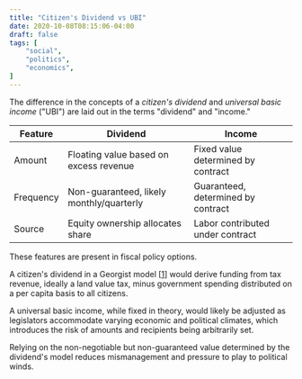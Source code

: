 ```yaml
---
title: "Citizen's Dividend vs UBI"
date: 2020-10-08T08:15:06-04:00
draft: false
tags: [
	"social",
	"politics",
	"economics",
]
---
```


The difference in the concepts of a _citizen's dividend_ and _universal basic income_ ("UBI") are laid out in the terms "dividend" and "income."

| Feature   | Dividend                                 | Income                             |
|-----------|------------------------------------------|------------------------------------|
| Amount    | Floating value based on excess revenue   | Fixed value determined by contract |
| Frequency | Non-guaranteed, likely monthly/quarterly | Guaranteed, determined by contract |
| Source    | Equity ownership allocates share         | Labor contributed under contract   | 

These features are present in fiscal policy options.

A citizen's dividend in a Georgist model [[1](https://en.wikipedia.org/wiki/Georgism#Revenue_uses "Georgism revenue uses - Wikipedia")] would derive funding from tax revenue, ideally a land value tax, minus government spending distributed on a per capita basis to all citizens.

A universal basic income, while fixed in theory, would likely be adjusted as legislators accommodate varying economic and political climates, which introduces the risk of amounts and recipients being arbitrarily set.

Relying on the non-negotiable but non-guaranteed value determined by the dividend's model reduces mismanagement and pressure to play to political winds.